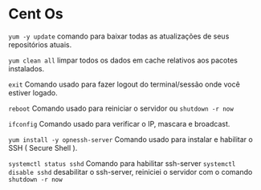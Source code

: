 # Cent Os

`yum -y update` comando para baixar todas as atualizações de seus repositórios atuais. 

`yum clean all` limpar todos os dados em cache relativos aos pacotes instalados. 

`exit` Comando usado para fazer logout do terminal/sessão onde você estiver logado.

`reboot` Comando usado para reiniciar o servidor ou `shutdown -r now` 

`ifconfig` Comando usado para verificar o IP, mascara e broadcast. 

`yum install -y opnessh-server` Comando usado para instalar e habilitar o SSH ( Secure Shell ).

`systemctl status sshd`  Comando para habilitar ssh-server `systemctl disable sshd` desabilitar o ssh-server, reiniciei o servidor com o comando `shutdown -r now`

